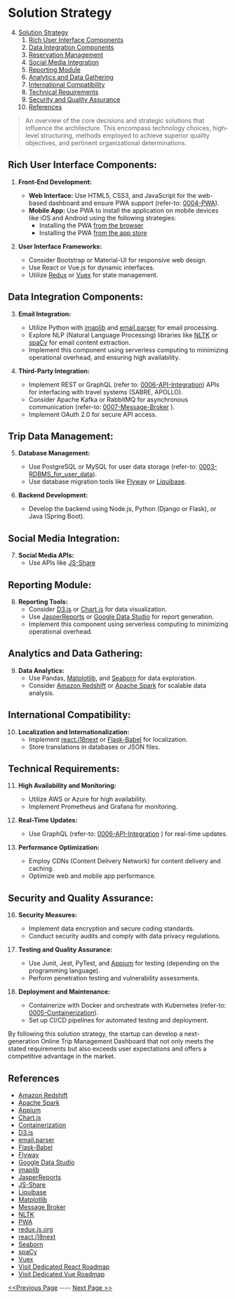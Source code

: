 # Solution Strategy
4. [Solution Strategy](#solution-strategy)
    1. [Rich User Interface Components](#rich-user-interface-components)
    2. [Data Integration Components](#data-integration-components)
    3. [Reservation Management](#reservation-management)
    4. [Social Media Integration](#social-media-integration)
    5. [Reporting Module](#reporting-module)
    6. [Analytics and Data Gathering](#analytics-and-data-gathering)
    7. [International Compatibility](#international-compatibility)
    8. [Technical Requirements](#technical-requirements)
    9. [Security and Quality Assurance](#security-and-quality-assurance)
    10. [References](#references)

> An overview of the core decisions and strategic solutions that influence the architecture. This encompass technology choices, high-level structuring, methods employed to achieve superior quality objectives, and pertinent organizational determinations.

## Rich User Interface Components:

1. **Front-End Development:**
    - **Web Interface:** Use HTML5, CSS3, and JavaScript for the web-based dashboard and ensure PWA support (refer-to: [0004-PWA](../ADRs/0004-PWA.md)).
    - **Mobile App:** Use PWA to install the application on mobile devices like iOS and Android using the following strategies:
      - Installing the PWA [from the browser](https://web.dev/customize-install/)
      - Installing the PWA [from the app store](https://developer.chrome.com/docs/android/trusted-web-activity/)


2. **User Interface Frameworks:**
    - Consider Bootstrap or Material-UI for responsive web design.
    - Use React or Vue.js for dynamic interfaces.
    - Utilize [Redux](https://redux.js.org/) or [Vuex](https://vuex.vuejs.org/) for state management.

## Data Integration Components:

3. **Email Integration:**
    - Utilize Python with [imaplib](https://docs.python.org/3/library/imaplib.html)
      and [email.parser](https://docs.python.org/3/library/email.parser.html)
      for email processing.
    - Explore NLP (Natural Language Processing) libraries like [NLTK](https://www.nltk.org/) or [spaCy](https://spacy.io/) for email content extraction.
    - Implement this component using serverless computing to minimizing operational overhead, and ensuring high availability.  

4. **Third-Party Integration:**
    - Implement REST or GraphQL (refer to: [0006-API-Integration](../ADRs/0006-API-Integration.md)) APIs for interfacing with travel systems (SABRE, APOLLO).
    - Consider Apache Kafka or RabbitMQ for asynchronous communication (refer-to: [0007-Message-Broker](../ADRs/0007-Message-Broker.md) ).
    - Implement OAuth 2.0 for secure API access.

## Trip Data Management:

5. **Database Management:**
    - Use PostgreSQL or MySQL for user data storage (refer-to: [0003-RDBMS_for_user_data](../ADRs/0003-RDBMS_for_user_data.md)).
    - Use database migration tools like [Flyway](https://flywaydb.org/) or [Liquibase](https://www.liquibase.org/).

6. **Backend Development:**
    - Develop the backend using Node.js, Python (Django or Flask), or Java (Spring Boot).

## Social Media Integration:

7. **Social Media APIs:**
    - Use APIs like [JS-Share](https://github.com/delfimov/JS-Share)

## Reporting Module:

8. **Reporting Tools:**
    - Consider [D3.js](https://d3js.org/) or [Chart.js](https://www.chartjs.org/) for data visualization.
    - Use [JasperReports](https://community.jaspersoft.com/project/jasperreports-library) or [Google Data Studio](https://analytics.google.com/analytics/academy/) for report generation.
    - Implement this component using serverless computing to minimizing operational overhead.

## Analytics and Data Gathering:
9. **Data Analytics:**
    - Use Pandas, [Matplotlib](https://matplotlib.org/), and [Seaborn](hhttps://seaborn.pydata.org/) for data exploration.
    - Consider [Amazon Redshift](https://aws.amazon.com/de/redshift/) or [Apache Spark](https://spark.apache.org/) for scalable data analysis.

## International Compatibility:

10. **Localization and Internationalization:**
    - Implement [react.i18next](https://react.i18next.com/) or [Flask-Babel](https://python-babel.github.io/flask-babel/) for localization.
    - Store translations in databases or JSON files.

## Technical Requirements:

11. **High Availability and Monitoring:**
    - Utilize AWS or Azure for high availability.
    - Implement Prometheus and Grafana for monitoring.

12. **Real-Time Updates:**
    - Use GraphQL (refer-to: [0006-API-Integration](../ADRs/0006-API-Integration.md) ) for real-time updates.

13. **Performance Optimization:**
    - Employ CDNs (Content Delivery Network) for content delivery and caching.
    - Optimize web and mobile app performance.

## Security and Quality Assurance:

16. **Security Measures:**
    - Implement data encryption and secure coding standards.
    - Conduct security audits and comply with data privacy regulations.

17. **Testing and Quality Assurance:**
    - Use Junit, Jest, PyTest, and [Appium](http://appium.io/docs/en/2.1/) for testing (depending on the programming language).
    - Perform penetration testing and vulnerability assessments.

18. **Deployment and Maintenance:**
    - Containerize with Docker and orchestrate with Kubernetes (refer-to: [0005-Containerization](../ADRs/0005-Containerization.md)).
    - Set up CI/CD pipelines for automated testing and deployment.

By following this solution strategy, the startup can develop a next-generation Online Trip Management Dashboard that not only meets the stated requirements but also exceeds user expectations and offers a competitive advantage in the market.

## References
- [Amazon Redshift](https://aws.amazon.com/de/redshift/)
- [Apache Spark](https://spark.apache.org/)
- [Appium](http://appium.io/docs/en/2.1/)
- [Chart.js](https://www.chartjs.org/)
- [Containerization](../ADRs/0005-Containerization.md)
- [D3.js](https://d3js.org/)
- [email.parser](https://docs.python.org/3/library/email.parser.html)
- [Flask-Babel](https://python-babel.github.io/flask-babel/)
- [Flyway](https://flywaydb.org/)
- [Google Data Studio](https://analytics.google.com/analytics/academy/)
- [imaplib](https://docs.python.org/3/library/imaplib.html)
- [JasperReports](https://community.jaspersoft.com/project/jasperreports-library)
- [JS-Share](https://github.com/delfimov/JS-Share)
- [Liquibase](https://www.liquibase.org/)
- [Matplotlib](https://matplotlib.org/)
- [Message Broker](../ADRs/0007-Message-Broker.md)
- [NLTK](https://www.nltk.org/)
- [PWA](../ADRs/0004-PWA.md)
- [redux.js.org](https://redux.js.org/)
- [react.i18next](https://react.i18next.com/)
- [Seaborn](https://seaborn.pydata.org/)
- [spaCy](https://spacy.io/)
- [Vuex](https://vuex.vuejs.org/)
- [Visit Dedicated React Roadmap](https://roadmap.sh/react)
- [Visit Dedicated Vue Roadmap](https://roadmap.sh/vue)


[<<Previous Page](./03_Context.md) ---- [Next Page >>](./05_Architectural_Quanta.md)
